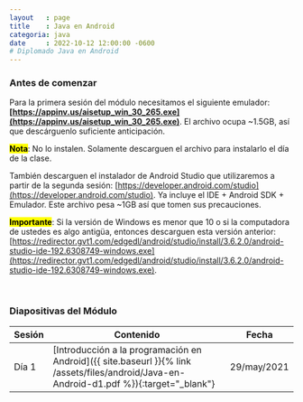 ```yaml
---
layout   : page
title    : Java en Android
categoria: java
date     : 2022-10-12 12:00:00 -0600
# Diplomado Java en Android
---
```


<!--## Desarrollo de Software con Tecnología Java: Java en Android-->

### Antes de comenzar

Para la primera sesión del módulo necesitamos el siguiente emulador: <b>[https://appinv.us/aisetup_win_30_265.exe](https://appinv.us/aisetup_win_30_265.exe)</b>. El archivo ocupa ~1.5GB, así que descárguenlo suficiente anticipación.

<mark><b>Nota</b></mark>: No lo instalen. Solamente descarguen el archivo para instalarlo el día de la clase.

También descarguen el instalador de Android Studio que utilizaremos a partir de la segunda sesión: [https://developer.android.com/studio](https://developer.android.com/studio). Ya incluye el IDE + Android SDK + Emulador. Este archivo pesa ~1GB así que tomen sus precauciones.

<mark><b>Importante</b></mark>: Si la versión de Windows es menor que 10 o si la computadora de ustedes es algo antigüa, entonces descarguen esta versión anterior: [https://redirector.gvt1.com/edgedl/android/studio/install/3.6.2.0/android-studio-ide-192.6308749-windows.exe](https://redirector.gvt1.com/edgedl/android/studio/install/3.6.2.0/android-studio-ide-192.6308749-windows.exe).

<br>

### Diapositivas del Módulo

| Sesión | Contenido | Fecha |
| --- | --- | ---|
| Día 1 | [Introducción a la programación en Android]({{ site.baseurl }}{% link /assets/files/android/Java-en-Android-d1.pdf %}){:target="_blank"} | 29/may/2021 |